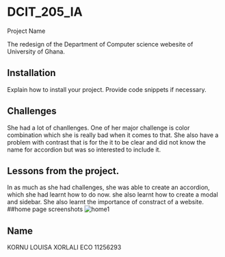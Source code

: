 # DCIT_205_IA 
 Project Name

The redesign of the Department of Computer science webesite of University of Ghana.


## Installation

Explain how to install your project. Provide code snippets if necessary.

## Challenges
She had a lot of chanllenges. One of her major challenge is color combination which she is really bad when it comes to that. She also have a problem with contrast that is for the it to be clear and did not know the name for accordion but was so interested to include it.


## Lessons from the project.
In as much as she had challenges, she was able to create an accordion, which she had learnt how to do now. she also learnt how to create a modal and sidebar. She also learnt the importance of constract of a website. 
##home page screenshots
![home1](https://github.com/LouisaEco/DCIT_205_IA/assets/147488916/97c38bb6-35ef-4e0f-b848-4d3975ea3fe3)





## Name
KORNU LOUISA XORLALI ECO 11256293
